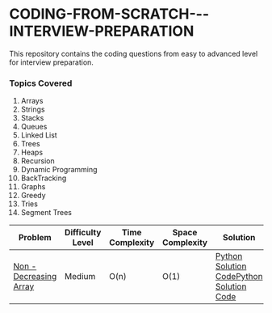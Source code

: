 # CODING-FROM-SCRATCH---INTERVIEW-PREPARATION
This repository contains the coding questions from easy to advanced level for interview preparation. 

### **Topics Covered** 

1. Arrays 
2. Strings 
3. Stacks 
4. Queues 
5. Linked List 
6. Trees 
7. Heaps 
8. Recursion 
9. Dynamic Programming 
10. BackTracking 
11. Graphs 
12. Greedy
13. Tries 
14. Segment Trees 

|        Problem           | Difficulty Level | Time Complexity | Space Complexity | Solution |
|--------------------------|------------|-----------------|------------------|----------|
| [Non - Decreasing Array](https://leetcode.com/problems/non-decreasing-array/)   | Medium     | O(n)            | O(1)   | [Python Solution Code](https://github.com/venkateshelangovan/IIT-H-Course-Work-/blob/main/Placement%20Preparation%20-%20IIT%20H%20-%20Leetcode/Arrays/Medium%20-%20Non-Decreasing%20Array%20-%20Leetcode%20665.py)[Python Solution Code](https://github.com/venkateshelangovan/IIT-H-Course-Work-/blob/main/Placement%20Preparation%20-%20IIT%20H%20-%20Leetcode/Arrays/Medium%20-%20Non-Decreasing%20Array%20-%20Leetcode%20665.py)|
